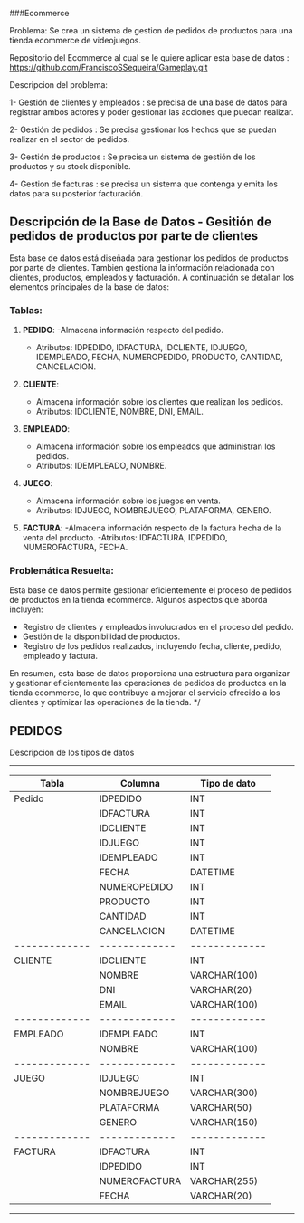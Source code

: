 ###Ecommerce

Problema:
Se crea un sistema de gestion de pedidos de productos para una tienda ecommerce de videojuegos.

Repositorio del Ecommerce al cual se le quiere aplicar esta base de datos : https://github.com/FranciscoSSequeira/Gameplay.git

Descripcion del problema:

1- Gestión de clientes y empleados : se precisa de una base de datos para registrar ambos actores y poder gestionar las acciones que puedan realizar.

2- Gestión de pedidos : Se precisa gestionar los hechos que se puedan realizar en el sector de pedidos. 

3- Gestión de productos : Se precisa un sistema de gestión de los productos y su stock disponible.

4- Gestion de facturas : se precisa un sistema que contenga y emita los datos para su posterior facturación.

## Descripción de la Base de Datos - Gesitión de pedidos de productos por parte de clientes

Esta base de datos está diseñada para gestionar los pedidos de productos por parte de clientes. Tambien gestiona la información relacionada con clientes, productos, empleados y facturación. 
A continuación se detallan los elementos principales de la base de datos:

### Tablas:

1. **PEDIDO**:
   -Almacena información respecto del pedido.
   - Atributos: IDPEDIDO, IDFACTURA, IDCLIENTE, IDJUEGO, IDEMPLEADO, FECHA, NUMEROPEDIDO, PRODUCTO, CANTIDAD, CANCELACION.
     
2. **CLIENTE**:
   - Almacena información sobre los clientes que realizan los pedidos.
   - Atributos: IDCLIENTE, NOMBRE, DNI, EMAIL.
     
3. **EMPLEADO**:
   - Almacena información sobre los empleados que administran los pedidos.
   - Atributos: IDEMPLEADO, NOMBRE.
     
4. **JUEGO**:
   - Almacena información sobre los juegos en venta.
   - Atributos: IDJUEGO, NOMBREJUEGO, PLATAFORMA, GENERO.
     
5. **FACTURA**:
   -Almacena información respecto de la factura hecha de la venta del producto.
   -Atributos: IDFACTURA, IDPEDIDO, NUMEROFACTURA, FECHA.

### Problemática Resuelta:

Esta base de datos permite gestionar eficientemente el proceso de pedidos de productos en la tienda ecommerce. Algunos aspectos que aborda incluyen:

- Registro de clientes y empleados involucrados en el proceso del pedido.
- Gestión de la disponibilidad de productos.
- Registro de los pedidos realizados, incluyendo fecha, cliente, pedido, empleado y factura.

En resumen, esta base de datos proporciona una estructura para organizar y gestionar eficientemente las operaciones de pedidos de productos en la tienda ecommerce, lo que contribuye a mejorar el servicio ofrecido a los clientes y optimizar las operaciones de la tienda.
*/

## PEDIDOS
Descripcion de los tipos de datos

**************************************************
| Tabla         | Columna       | Tipo de dato   |
| ------------- | ------------- | -------------  |
| Pedido        | IDPEDIDO      | INT            |
|               | IDFACTURA     | INT            |
|               | IDCLIENTE     | INT            |
|               | IDJUEGO       | INT            |
|               | IDEMPLEADO    | INT            |
|               | FECHA         | DATETIME       |
|               | NUMEROPEDIDO  | INT            |
|               | PRODUCTO      | INT            |
|               | CANTIDAD      | INT            |
|               | CANCELACION   | DATETIME       |
| ------------- | ------------- | -------------  |
| CLIENTE       | IDCLIENTE     | INT            |
|               | NOMBRE        | VARCHAR(100)   |
|               | DNI           | VARCHAR(20)    |
|               | EMAIL         | VARCHAR(100)   |
| ------------- | ------------- | -------------  |
| EMPLEADO      | IDEMPLEADO    | INT            |
|               | NOMBRE        | VARCHAR(100)   |
| ------------- | ------------- | -------------  |
| JUEGO         | IDJUEGO       | INT            |
|               | NOMBREJUEGO   | VARCHAR(300)   |
|               | PLATAFORMA    | VARCHAR(50)    |
|               | GENERO        | VARCHAR(150)   |
| ------------- | ------------- | -------------  |
| FACTURA       | IDFACTURA     | INT            |
|               | IDPEDIDO      | INT            |
|               | NUMEROFACTURA | VARCHAR(255)   |
|               | FECHA         | VARCHAR(20)    |
**************************************************













